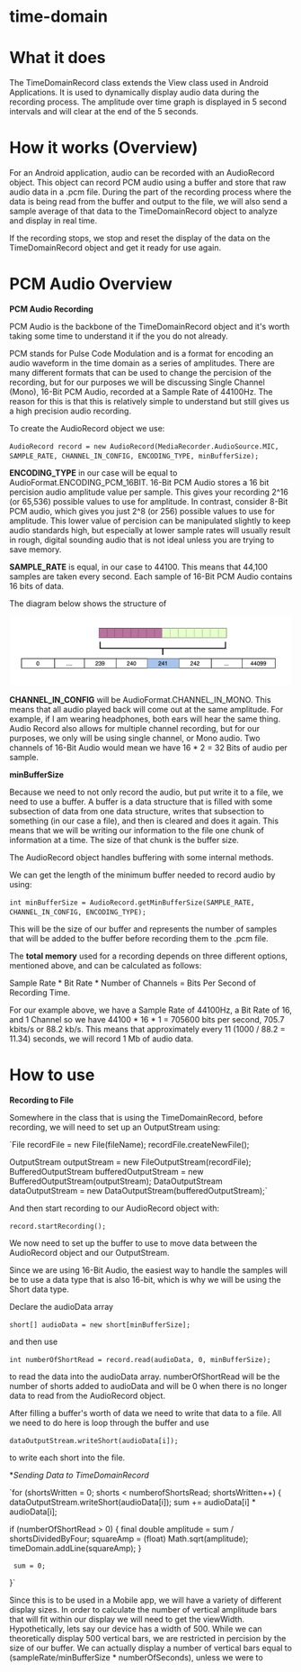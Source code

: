 # time-domain
# What it does

The TimeDomainRecord class extends the View class used in Android Applications. It is used to dynamically display audio data during the recording process. The amplitude over time graph is displayed in 5 second intervals and will clear at the end of the 5 seconds.

# How it works (Overview)

For an Android application, audio can be recorded with an AudioRecord object. This object can record PCM audio using a buffer and store that raw audio data in a .pcm file. During the part of the recording process where the data is being read from the buffer and output to the file, we will also send a sample average of that data to the TimeDomainRecord object to analyze and display in real time.

If the recording stops, we stop and reset the display of the data on the TimeDomainRecord object and get it ready for use again.

# PCM Audio Overview

**PCM Audio Recording**

PCM Audio is the backbone of the TimeDomainRecord object and it's worth taking some time to understand it if the you do not already.

PCM stands for Pulse Code Modulation and is a format for encoding an audio waveform in the time domain as a series of amplitudes. There are many different formats that can be used to change the percision of the recording, but for our purposes we will be discussing Single Channel (Mono), 16-Bit PCM Audio, recorded at a Sample Rate of 44100Hz. The reason for this is that this is relatively simple to understand but still gives us a high precision audio recording.

To create the AudioRecord object we use:

`AudioRecord record = new AudioRecord(MediaRecorder.AudioSource.MIC, SAMPLE_RATE, CHANNEL_IN_CONFIG, ENCODING_TYPE, minBufferSize);`

**ENCODING_TYPE** in our case will be equal to AudioFormat.ENCODING_PCM_16BIT. 16-Bit PCM Audio stores a 16 bit percision audio amplitude value per sample. This gives your recording 2^16 (or 65,536) possible values to use for amplitude. In contrast, consider 8-Bit PCM audio, which gives you just 2^8 (or 256) possible values to use for amplitude. This lower value of percision can be manipulated slightly to keep audio standards high, but especially at lower sample rates will usually result in rough, digital sounding audio that is not ideal unless you are trying to save memory.

**SAMPLE_RATE** is equal, in our case to 44100. This means that 44,100 samples are taken every second. Each sample of 16-Bit PCM Audio contains 16 bits of data.

The diagram below shows the structure of 

![PCM16Diagram](https://github.com/axellarsstenson/time-domain/blob/main/images/PCMDiagram.png)

**CHANNEL_IN_CONFIG** will be AudioFormat.CHANNEL_IN_MONO. This means that all audio played back will come out at the same amplitude. For example, if I am wearing headphones, both ears will hear the same thing. Audio Record also allows for multiple channel recording, but for our purposes, we only will be using single channel, or Mono audio. Two channels of 16-Bit Audio would mean we have 16 * 2 = 32 Bits of audio per sample.

**minBufferSize**

Because we need to not only record the audio, but put write it to a file, we need to use a buffer. A buffer is a data structure that is filled with some subsection of data from one data structure, writes that subsection to something (in our case a file), and then is cleared and does it again. This means that we will be writing our information to the file one chunk of information at a time. The size of that chunk is the buffer size.

The AudioRecord object handles buffering with some internal methods.

We can get the length of the minimum buffer needed to record audio by using:

`int minBufferSize = AudioRecord.getMinBufferSize(SAMPLE_RATE, CHANNEL_IN_CONFIG, ENCODING_TYPE);`

This will be the size of our buffer and represents the number of samples that will be added to the buffer before recording them to the .pcm file.

The **total memory** used for a recording depends on three different options, mentioned above, and can be calculated as follows:

Sample Rate * Bit Rate * Number of Channels = Bits Per Second of Recording Time. 

For our example above, we have a Sample Rate of 44100Hz, a Bit Rate of 16, and 1 Channel so we have 44100 * 16 * 1 = 705600 bits per second, 705.7 kbits/s or 88.2 kb/s. This means that approximately every 11 (1000 / 88.2 = 11.34) seconds, we will record 1 Mb of audio data.

# How to use

**Recording to File** 

Somewhere in the class that is using the TimeDomainRecord, before recording, we will need to set up an OutputStream using:

`File recordFile = new File(fileName);
 recordFile.createNewFile();

 OutputStream outputStream = new FileOutputStream(recordFile);
 BufferedOutputStream bufferedOutputStream = new BufferedOutputStream(outputStream);
 DataOutputStream dataOutputStream = new DataOutputStream(bufferedOutputStream);`
 
 And then start recording to our AudioRecord object with:

`record.startRecording();`

We now need to set up the buffer to use to move data between the AudioRecord object and our OutputStream.

Since we are using 16-Bit Audio, the easiest way to handle the samples will be to use a data type that is also 16-bit, which is why we will be using the Short data type.

Declare the audioData array

`short[] audioData = new short[minBufferSize];`

and then use

`int numberOfShortRead = record.read(audioData, 0, minBufferSize);`

to read the data into the audioData array. numberOfShortRead will be the number of shorts added to audioData and will be 0 when there is no longer data to read from the AudioRecord object.

After filling a buffer's worth of data we need to write that data to a file. All we need to do here is loop through the buffer and use

`dataOutputStream.writeShort(audioData[i]);`

to write each short into the file.

**Sending Data to TimeDomainRecord*

`for (shortsWritten = 0; shorts < numberofShortsRead; shortsWritten++) {
   dataOutputStream.writeShort(audioData[i]);
   sum += audioData[i] * audioData[i];

   if (numberOfShortRead > 0) {
     final double amplitude = sum / shortsDividedByFour;
     squareAmp = (float) Math.sqrt(amplitude);
     timeDomain.addLine(squareAmp);
     }

     sum = 0;
}`

Since this is to be used in a Mobile app, we will have a variety of different display sizes. In order to calculate the number of vertical amplitude bars that will fit within our display we will need to get the viewWidth. Hypothetically, lets say our device has a width of 500. While we can theoretically display 500 vertical bars, we are restricted in percision by the size of our buffer. We can actually display a number of vertical bars equal to (sampleRate/minBufferSize * numberOfSeconds), unless we were to 


 

 
